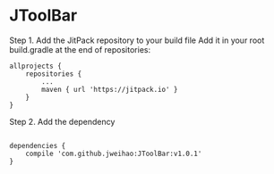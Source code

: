 # JToolBar


Step 1. Add the JitPack repository to your build file 
Add it in your root build.gradle at the end of repositories:<br>
```
allprojects {
	repositories {
		...
		maven { url 'https://jitpack.io' }
	}
}
```

Step 2. Add the dependency<br>
```

dependencies {
	compile 'com.github.jweihao:JToolBar:v1.0.1'
}

```

  
